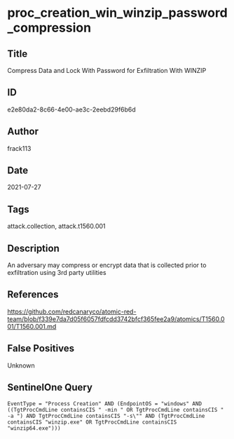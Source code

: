 # proc_creation_win_winzip_password_compression

## Title
Compress Data and Lock With Password for Exfiltration With WINZIP

## ID
e2e80da2-8c66-4e00-ae3c-2eebd29f6b6d

## Author
frack113

## Date
2021-07-27

## Tags
attack.collection, attack.t1560.001

## Description
An adversary may compress or encrypt data that is collected prior to exfiltration using 3rd party utilities

## References
https://github.com/redcanaryco/atomic-red-team/blob/f339e7da7d05f6057fdfcdd3742bfcf365fee2a9/atomics/T1560.001/T1560.001.md

## False Positives
Unknown

## SentinelOne Query
```
EventType = "Process Creation" AND (EndpointOS = "windows" AND ((TgtProcCmdLine containsCIS " -min " OR TgtProcCmdLine containsCIS " -a ") AND TgtProcCmdLine containsCIS "-s\"" AND (TgtProcCmdLine containsCIS "winzip.exe" OR TgtProcCmdLine containsCIS "winzip64.exe")))

```